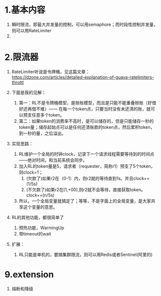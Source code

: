 # 1.基本内容
1.  瞬时限流，即最大并发量的控制，可以用semaphore；而时段性控制并发量，则可以用RateLimiter
2.  

# 2.限流器
1.  RateLimiter听说是令牌桶，见这篇文章：https://dzone.com/articles/detailed-explanation-of-guava-ratelimiters-throttl
2.  下面是我的见解：
    1.  第一：RL不是令牌桶模型，是赊账模型，而且是只能不能重叠赊账（好借好还再借不难）—— 在每一个token点，只要当时没有未还清的账，就可以预支任意多个token。
    2.  第二：如果token的消费率不高时，是可以储存的，但是只能储存一秒的token量；储存起始点可以是任何还清账款的token点，然后累积token，到一秒的量，之后溢出。
3.  实现思路：
    1.  RL维护一个全局的时钟clock，记录下一个请求线程需要等待到的时间点——绝对时间，和当前系统会同步。
    2.  加入RL的token量是5，请求者（requester，简称r1）预支了5个token，则clock=1；
        1.  (欠款了)如果r2在（0-1）内，则r2就的等待直到1s。并且clock+=(1/5s)
        2.  (不欠款了)如果r2在[1,+00),则r2就不会等待，直接获取token。clock+=(n/5s)
    3.  所以，一个全局变量就搞定了；等等，不是字面上的全局变量，是大家共享这个变量的意思。

4.  RL的其他功能，都很简单了
    1.  预热功能，WarmingUp
    2.  带timeout的wait

5.  扩展：
    1.  RL只能是单机的，要搞集群限流，则可以用Redis或者Sentinel(阿里的)
    
        
        

# 9.extension
1.  熔断和降级